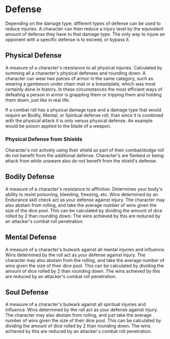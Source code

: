 # Defense

Depending on the damage type, different types of defense can be used to reduce injuries. A character can then reduce a injury level by the equivalent amount of defense they have to that damage type. The only way to injure an opponent with a specific defense is to exceed, or bypass it.

## Physical Defense

A measure of a character's resistance to all physical injuries. Calculated by summing all a character's physical defenses and rounding down. A character can wear two pieces of armor in the same category, such as wearing a gambeson under chain mail or a breastplate, which was most certainly done in history. In these circumstances the most efficient ways of defeating a person in armor is grappling them or tripping them and holding them down, just like in real life.

If a combat roll has a physical damage type and a damage type that would require an Bodily, Mental, or Spiritual defense roll, than since it is combined with the physical attack it is only versus physical defense. An example would be poison applied to the blade of a weapon.

### Physical Defense from Shields

Character's not actively using their shield as part of their combat/dodge roll do not benefit from the additional defense. Character's are flanked or being attack from while unaware also do not benefit from the shield's defense.

## Bodily Defense

A measure of a character's resistance to affliction. Determines your body's ability to resist poisoning, bleeding, freezing, etc. Wins determined by an Endurance skill check act as your defense against injury. The character may also abstain from rolling, and take the average number of wins given the size of the dice pool. This can be calculated by dividing the amount of dice rolled by 2 than rounding down. The wins achieved by this are reduced by an attacker's combat roll penetration.

## Mental Defense

A measure of a character's bulwark against all mental injuries and influence. Wins determined by the roll act as your defense against injury. The character may also abstain from the rolling, and take the average number of wins given the size of their dice pool. This can be calculated by dividing the amount of dice rolled by 2 than rounding down. The wins achieved by this are reduced by an attacker's combat roll penetration.

## Soul Defense

A measure of a character's bulwark against all spiritual injuries and influence. Wins determined by the roll act as your defense against injury. The character may also abstain from rolling, and just take the average number of wins given the size of their dice pool. This can be calculated by dividing the amount of dice rolled by 2 than rounding down. The wins achieved by this are reduced by an attacker's combat roll penetration.
